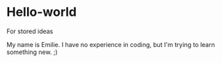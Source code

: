# Hello-world
For stored ideas


My name is Emilie. I have no experience in coding, but I'm  trying to learn something new. ;)
